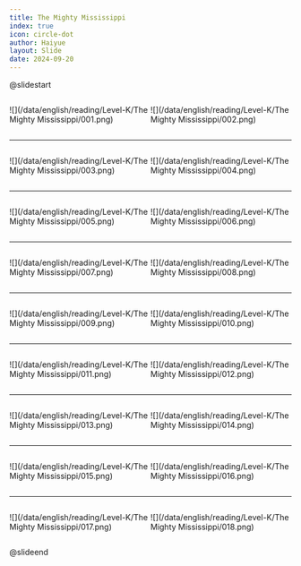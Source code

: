 ```yaml
---
title: The Mighty Mississippi
index: true
icon: circle-dot
author: Haiyue
layout: Slide
date: 2024-09-20
---
```

 
@slidestart

<div style="display:flex">
<div style="flex:1">

![](/data/english/reading/Level-K/The Mighty Mississippi/001.png)
</div>
<div style="flex:1">

![](/data/english/reading/Level-K/The Mighty Mississippi/002.png)
</div>
</div>

---

<div style="display:flex">
<div style="flex:1">

![](/data/english/reading/Level-K/The Mighty Mississippi/003.png)
</div>
<div style="flex:1">

![](/data/english/reading/Level-K/The Mighty Mississippi/004.png)
</div>
</div>

---

<div style="display:flex">
<div style="flex:1">

![](/data/english/reading/Level-K/The Mighty Mississippi/005.png)
</div>
<div style="flex:1">

![](/data/english/reading/Level-K/The Mighty Mississippi/006.png)
</div>
</div>

---

<div style="display:flex">
<div style="flex:1">

![](/data/english/reading/Level-K/The Mighty Mississippi/007.png)
</div>
<div style="flex:1">

![](/data/english/reading/Level-K/The Mighty Mississippi/008.png)
</div>
</div>

---

<div style="display:flex">
<div style="flex:1">

![](/data/english/reading/Level-K/The Mighty Mississippi/009.png)
</div>
<div style="flex:1">

![](/data/english/reading/Level-K/The Mighty Mississippi/010.png)
</div>
</div>

---

<div style="display:flex">
<div style="flex:1">

![](/data/english/reading/Level-K/The Mighty Mississippi/011.png)
</div>
<div style="flex:1">

![](/data/english/reading/Level-K/The Mighty Mississippi/012.png)
</div>
</div>

---

<div style="display:flex">
<div style="flex:1">

![](/data/english/reading/Level-K/The Mighty Mississippi/013.png)
</div>
<div style="flex:1">

![](/data/english/reading/Level-K/The Mighty Mississippi/014.png)
</div>
</div>

---

<div style="display:flex">
<div style="flex:1">

![](/data/english/reading/Level-K/The Mighty Mississippi/015.png)
</div>
<div style="flex:1">

![](/data/english/reading/Level-K/The Mighty Mississippi/016.png)
</div>
</div>

---

<div style="display:flex">
<div style="flex:1">

![](/data/english/reading/Level-K/The Mighty Mississippi/017.png)
</div>
<div style="flex:1">

![](/data/english/reading/Level-K/The Mighty Mississippi/018.png)
</div>
</div>

@slideend